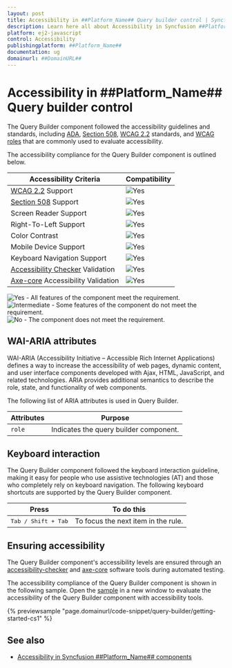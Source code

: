 ```yaml
---
layout: post
title: Accessibility in ##Platform_Name## Query builder control | Syncfusion
description: Learn here all about Accessibility in Syncfusion ##Platform_Name## Query builder control of Syncfusion Essential JS 2 and more.
platform: ej2-javascript
control: Accessibility
publishingplatform: ##Platform_Name##
documentation: ug
domainurl: ##DomainURL##
---
```


# Accessibility in ##Platform_Name## Query builder control

The Query Builder component followed the accessibility guidelines and standards, including [ADA](https://www.ada.gov/), [Section 508](https://www.section508.gov/), [WCAG 2.2](https://www.w3.org/TR/WCAG22/) standards, and [WCAG roles](https://www.w3.org/TR/wai-aria/#roles) that are commonly used to evaluate accessibility.

The accessibility compliance for the Query Builder component is outlined below.

| Accessibility Criteria | Compatibility |
| -- | -- |
| [WCAG 2.2](https://www.w3.org/TR/WCAG22/) Support | <img src="https://cdn.syncfusion.com/content/images/documentation/full.png" alt="Yes"> |
| [Section 508](https://www.section508.gov/) Support | <img src="https://cdn.syncfusion.com/content/images/documentation/full.png" alt="Yes"> |
| Screen Reader Support | <img src="https://cdn.syncfusion.com/content/images/documentation/full.png" alt="Yes"> |
| Right-To-Left Support | <img src="https://cdn.syncfusion.com/content/images/documentation/full.png" alt="Yes"> |
| Color Contrast | <img src="https://cdn.syncfusion.com/content/images/documentation/full.png" alt="Yes"> |
| Mobile Device Support | <img src="https://cdn.syncfusion.com/content/images/documentation/full.png" alt="Yes"> |
| Keyboard Navigation Support | <img src="https://cdn.syncfusion.com/content/images/documentation/full.png" alt="Yes"> |
| [Accessibility Checker](https://www.npmjs.com/package/accessibility-checker) Validation | <img src="https://cdn.syncfusion.com/content/images/documentation/full.png" alt="Yes"> |
| [Axe-core](https://www.npmjs.com/package/axe-core) Accessibility Validation | <img src="https://cdn.syncfusion.com/content/images/documentation/full.png" alt="Yes"> |

<style>
    .post .post-content img {
        display: inline-block;
        margin: 0.5em 0;
    }
</style>
<div><img src="https://cdn.syncfusion.com/content/images/documentation/full.png" alt="Yes"> - All features of the component meet the requirement.</div>

<div><img src="https://cdn.syncfusion.com/content/images/documentation/partial.png" alt="Intermediate"> - Some features of the component do not meet the requirement.</div>

<div><img src="https://cdn.syncfusion.com/content/images/documentation/not-supported.png" alt="No"> - The component does not meet the requirement.</div>

## WAI-ARIA attributes

WAI-ARIA (Accessibility Initiative – Accessible Rich Internet Applications) defines a way to increase the accessibility of web pages, dynamic content, and user interface components developed with Ajax, HTML, JavaScript, and related technologies. ARIA provides additional semantics to describe the role, state, and functionality of web components.

The following list of ARIA attributes is used in Query Builder.

| Attributes | Purpose |
| --- | --- |
| `role` | Indicates the query builder component. |

## Keyboard interaction

The Query Builder component followed the keyboard interaction guideline, making it easy for people who use assistive technologies (AT) and those who completely rely on keyboard navigation. The following keyboard shortcuts are supported by the Query Builder component.

| **Press** | **To do this** |
| --- | --- |
| <kbd>Tab / Shift + Tab</kbd> | To focus the next item in the rule. |

## Ensuring accessibility

The Query Builder component's accessibility levels are ensured through an [accessibility-checker](https://www.npmjs.com/package/accessibility-checker) and [axe-core](https://www.npmjs.com/package/axe-core) software tools during automated testing.

The accessibility compliance of the Query Builder component is shown in the following sample. Open the [sample](https://ej2.syncfusion.com/accessibility/query-builder.html) in a new window to evaluate the accessibility of the Query Builder component with accessibility tools.

{% previewsample "page.domainurl/code-snippet/query-builder/getting-started-cs1" %}

## See also

* [Accessibility in Syncfusion ##Platform_Name## components](../common/accessibility)